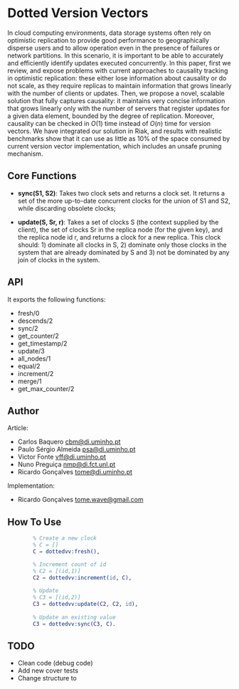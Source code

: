 Dotted Version Vectors
=======

In cloud computing environments, data storage systems often rely on optimistic
replication to provide good performance to geographically disperse users
and to allow operation even in the presence of failures or network partitions.
In this scenario, it is important to be able to accurately and efficiently identify
updates executed concurrently.
In this paper, first we review, and expose problems with current approaches
to causality tracking in optimistic replication: these either lose
information about causality or do not scale, as they require replicas to
maintain information that grows linearly with the number of clients or
updates.
Then, we propose a novel, scalable solution that fully captures causality:
it maintains very concise information that grows
linearly only with the number of servers that register updates for a given
data element, bounded by the degree of replication.
Moreover, causality can be checked in $O(1)$ time instead of $O(n)$ time
for version vectors.
We have integrated our solution in Riak, and results with realistic benchmarks
show that it can use as little as 10\% of the space consumed by current version
vector implementation, which includes an unsafe pruning mechanism.

Core Functions
--------------



*	__sync(S1, S2)__:
		Takes two clock sets and returns a clock set. It returns a set of
		the more up-to-date concurrent clocks for the union of S1 and
		S2, while discarding obsolete clocks;

*	__update(S, Sr, r)__:
	Takes a set of clocks S (the context supplied by the client), the
	set of clocks Sr in the replica node (for the given key), and the
	replica node id r, and returns a clock for a new replica. This
	clock should: 1) dominate all clocks in S, 2) dominate only those
	clocks in the system that are already dominated by S and
	3) not be dominated by any join of clocks in the system.



API
----

It exports the following functions:

*	fresh/0
*	descends/2
*	sync/2
*	get_counter/2
*	get_timestamp/2
*	update/3
*	all_nodes/1
*	equal/2
*	increment/2
*	merge/1
*	get_max_counter/2

Author
------

Article: 

*	Carlos Baquero <cbm@di.uminho.pt>
*	Paulo Sérgio Almeida <psa@di.uminho.pt>
*	Victor Fonte <vff@di.uminho.pt>
*	Nuno Preguiça <nmp@di.fct.unl.pt>
*	Ricardo Gonçalves <tome@di.uminho.pt>


Implementation: 

*	Ricardo Gonçalves <tome.wave@gmail.com>

How To Use
----------

```Erlang
		% Create a new clock	
		% C = []
        C = dottedvv:fresh(),

		% Increment count of id
		% C2 = [(id,1)]
		C2 = dottedvv:increment(id, C),
		
		% Update
		% C3 = [(id,2)]
		C3 = dottedvv:update(C2, C2, id),
		
		% Update an existing value
		C3 = dottedvv:sync(C3, C).
```

	
	
TODO
----

*	Clean code (debug code)
*	Add new cover tests
*	Change structure to 